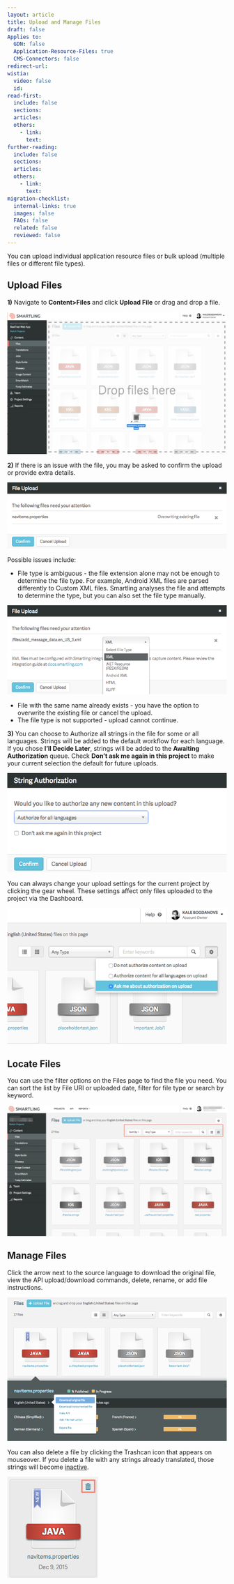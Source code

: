 ```yaml
---
layout: article
title: Upload and Manage Files
draft: false
Applies to:
  GDN: false
  Application-Resource-Files: true
  CMS-Connectors: false
redirect-url:
wistia:
  video: false
  id:
read-first:
  include: false
  sections:
  articles:
  others:
    - link:
      text:
further-reading:
  include: false
  sections:
  articles:
  others:
    - link:
      text:
migration-checklist:
  internal-links: true
  images: false
  FAQs: false
  related: false
  reviewed: false
---
```



You can upload individual application resource files or bulk upload (multiple files or different file types).

## Upload Files

**1)** Navigate to **Content&gt;Files** and click **Upload File** or drag and drop a file.

![](/uploads/versions/uploadfiles---x----1254-811x---.png)

**2)** If there is an issue with the file, you may be asked to confirm the upload or provide extra details.

![](/uploads/versions/uploadfiles2---x----771-233x---.png)

Possible issues include:

* File type is ambiguous - the file extension alone may not be enough to determine the file type. For example, Android XML files are parsed differently to Custom XML files. Smartling analyses the file and attempts to determine the type, but you can also set the file type manually.


![](/uploads/versions/uploadfile3---x----772-312x---.png)

* File with the same name already exists - you have the option to overwrite the existing file or cancel the upload.
* The file type is not supported - upload cannot continue.


**3)** You can choose to Authorize all strings in the file for some or all languages. Strings will be added to the default workflow for each language. If you chose **I’ll Decide Later**, strings will be added to the **Awaiting Authorization** queue. Check **Don’t ask me again in this project** to make your current selection the default for future uploads.

![](/uploads/versions/uploadfiles4---x----576-261x---.png)

<div class='info'>
<p>You can always change your upload settings for the current project by clicking the gear wheel. These settings affect only files uploaded to the project via the Dashboard.</p>
<img alt='medium' src="/uploads/versions/uploadfile5---x----674-418x---.png">
</div>

## Locate Files

You can use the filter options on the Files page to find the file you need. You can sort the list by File URI or uploaded date, filter for file type or search by keyword.

![](/uploads/versions/uploadfile6---x----1246-744x---.png)

## Manage Files

Click the arrow next to the source language to download the original file, view the API upload/download commands, delete, rename, or add file instructions.

![](/uploads/versions/uploadingfile7---x----1006-660x---.png)

You can also delete a file by clicking the Trashcan icon that appears on mouseover. If you delete a file with any strings already translated, those strings will become [inactive](/support/articles/inactive-strings/).

![](/uploads/versions/uploadfile8---x----209-232x---.png)